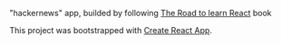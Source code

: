 "hackernews" app, builded by following [The Road to learn React](https://leanpub.com/the-road-to-learn-react) book

This project was bootstrapped with [Create React App](https://github.com/facebookincubator/create-react-app).
